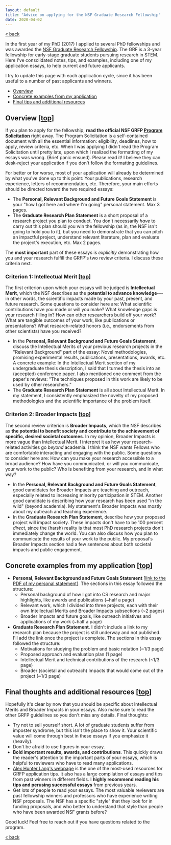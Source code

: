 ```yaml
---
layout: default
title: "Advice on applying for the NSF Graduate Research Fellowship"
date: 2020-04-02
---
```


[« back](./)

In the first year of my PhD (2017) I applied to several PhD fellowships and was awarded the <a href="https://www.nsfgrfp.org/" target="_blank">NSF Graduate Research Fellowship</a>.
The GRF is a 3-year fellowship for early-stage graduate students pursuing research in STEM. 
Here I've consolidated notes, tips, and examples, including one of my application essays, to help current and future applicants.

I try to update this page with each application cycle,  since it has been useful to a number of past applicants and winners.

- [Overview](#overview)
- [Concrete examples from my application](#my-application)
- [Final tips and additional resources](#final-thoughts)

<!--
- [Overview](#overview)
  - [Criterion 1: Intellectual Merit](#intellectual-merit)
  - [Criterion 2: Broader Impacts](#broader-impacts)
- [Concrete examples from my application](#my-application)
- [Final tips and additional resources](#final-thoughts)
-->

## <a name="overview">Overview</a> [<a href="#top">top</a>]


If you  plan to apply for the fellowship, 
 __read the official NSF GRFP <a href="https://www.nsf.gov/pubs/2020/nsf20587/nsf20587.pdf" target="_blank">Program Solicitation</a>__ right away.
 The Program Solicitation is a self-contained document with all the essential information: eligibility, deadlines, how to apply, review criteria, etc.
When I was applying I didn't read the Program Solicitation until pretty late, upon which I realized the formatting of my essays was wrong.
(Brief panic ensued).
Please read it!
 I believe they can desk-reject your application if you don't follow the formatting guidelines.

For better or for worse, most of your application will already be determined by what you've done up to this point:
Your publications, research experience, letters of recommendation, etc. 
Therefore, your main efforts should be directed toward the two required essays: 

- The __Personal, Relevant Background and Future Goals Statement__ is your "how I got here and where I'm going" personal statement. Max 3 pages.
- The __Graduate Research Plan Statement__ is a short proposal of a research project you plan to conduct. 
You don't necessarily _have_ to carry out this plan should you win the fellowship (as in, the NSF isn't going to hold you to it), but you need to demonstrate that you can pitch an impactful project, understand relevant literature, plan and evaluate the project's execution, etc. Max 2 pages.

The __most important__ part of these essays is _explicitly_ demonstrating how you and your research fulfill the GRFP's two review criteria.
I discuss these criteria next.

### Criterion 1: Intellectual Merit [<a href="#top">top</a>]


The first criterion upon which your essays will be judged is __Intellectual Merit__, which the NSF describes as the __potential to advance knowledge__---in other words, the scientific impacts made by your past, present, and future research.
Some questions to consider here are:
What scientific contributions have you made or will you make? 
What knowledge gaps is your research filling in?
How can other researchers build off your work?
What are tangible outcomes of your work, like publications or presentations?
What research-related honors (i.e., endorsements from other scientists) have you received?

- In the __Personal, Relevant Background and Future Goals Statement__, discuss the Intellectual Merits of your previous research projects in the "Relevant Background" part of the essay: Novel methodologies, promising experimental results, publications, presentations, awards, etc.
A concrete example: In the Intellectual Merit section of my undergraduate thesis description, I said that I turned the thesis into an (accepted) conference paper. I also mentioned one comment from the paper's reviews:
"The techniques proposed in this work are likely to be used by other researchers."
- The __Graduate Research Plan Statement__ is all about Intellectual Merit. 
In my statement, I consistently emphasized the novelty of my proposed methodologies and the scientific importance of the problem itself.


### Criterion 2: Broader Impacts [<a href="#top">top</a>]


The second review criterion is __Broader Impacts__, which the NSF describes as __the potential to benefit society and contribute to the achievement of specific, desired societal outcomes__.
In my opinion, Broader Impacts is more vague than Intellectual Merit.
I interpret it as how your research-related activities go  _beyond_ academia.
I think the NSF wants Fellows who are comfortable interacting and engaging with the public.
Some questions to consider here are:
How can you make your research accessible to a broad audience?
How have you communicated, or will you communicate, your work to the public?
Who is benefiting from your research, and in what way? 

- In the __Personal, Relevant Background and Future Goals Statement__, good candidates for Broader Impacts are teaching and outreach, especially related to increasing minority participation in STEM.
Another good candidate is describing how your research has been used "in the wild" (beyond academia).
My statement's Broader Impacts was mostly about my outreach and teaching experience.
- In the __Graduate Research Plan Statement__, describe how your proposed project will impact society.
These impacts don't have to be 100 percent _direct_, since the (harsh) reality is that most PhD research projects don't immediately change the world.
You can also discuss how you plan to communicate the results of your work to the public.
My proposal's Broader Impacts section had a few sentences about both societal impacts and public engagement.

## <a name="my-application">Concrete examples from my application</a> [<a href="#top">top</a>]


- __Personal, Relevant Background and Future Goals Statement__ [<a href="/assets/pdf/nsf-personal.pdf" target="_blank">link to the PDF of my personal statement</a>]. The sections in this essay followed the structure:
  - Personal background of how I got into CS research and major highlights, like awards and publications (~half a page)
  - Relevant work, which I divided into three projects, each with their own Intellectual Merits and Broader Impacts subsections (~2 pages)
  - Broader Impacts and future goals, like outreach initiatives and applications of my work (~half a page)
- __Graduate Research Plan Statement__. I didn't include a link to my research plan because the project is still underway and not published. I'll add the link once the project is complete. 
The sections in this essay followed the structure:
  - Motivations for studying the problem and basic notation (~1/3 page)
  - Proposed approach and evaluation plan (1 page)
  - Intellectual Merit and technical contributions of the research (~1/3 page)
  - Broader (societal and outreach) Impacts that would come out of the project (~1/3 page)

## <a name="final-thoughts">Final thoughts and additional resources</a> [<a href="#top">top</a>]


Hopefully it's clear by now that you should be specific about  Intellectual Merits and Broader Impacts in your essays.
Also make sure to read the other GRFP guidelines so you don't miss any details.
Final thoughts:

- Try not to sell yourself short. A lot of graduate students suffer from imposter syndrome, but this isn't the place to show it. Your scientific value will come through best in these essays if you emphasize it (heavily).
- Don't be afraid to use figures in your essay.
- __Bold important results, awards, and contributions__. This quickly draws the reader's attention to the important parts of your essays, which is helpful to reviewers who have to read many applications.
- <a href="http://www.alexhunterlang.com/nsf-fellowship" target="_blank">Alex Hunter Lang's webpage</a> is the one of the most-used resources for GRFP application tips. It also has a large compilation of essays and tips from past winners in different fields. I __highly recommend reading his tips and perusing successful essays__ from previous years.
- Get lots of people to read your essays. The most valuable reviewers are past fellowship winners and professors who have experience writing NSF proposals. The NSF has a specific "style" that they look for in funding proposals, and who better to understand that style than people who have been awarded NSF grants before? 

Good luck! Feel free to reach out if you have questions related to the program.

[« back](./)
